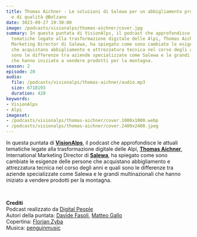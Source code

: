```yaml
---
title: Thomas Aichner - Le soluzioni di Salewa per un abbigliamento professionale
  e di qualità @Bolzano
date: 3023-09-27 19:30:00
image: /podcasts/visionalps/thomas-aichner/cover.jpg
summary: In questa puntata di VisionAlps, il podcast che approfondisce le attuali
  tematiche legate alla trasformazione digitale delle Alpi, Thomas Aichner, International
  Marketing Director di Salewa, ha spiegato come sono cambiate le esigenze delle persone
  che acquistano abbigliamento e attrezzatura tecnica nel corso degli anni e quali
  sono le differenze tra aziende specializzate come Salewa e le grandi multinazionali
  che hanno iniziato a vendere prodotti per la montagna.
season: 2
episode: 20
audio:
  file: /podcasts/visionalps/thomas-aichner/audio.mp3
  size: 6718193
  duration: 420
keywords:
- VisionAlps
- Alpi
imageset:
- /podcasts/visionalps/thomas-aichner/cover.1000x1000.webp
- /podcasts/visionalps/thomas-aichner/cover.2400x2400.jpeg
---
```


In questa puntata di **[VisionAlps](https://www.visionalps.com/)**, il podcast che approfondisce le attuali tematiche legate alla trasformazione digitale delle Alpi, **[Thomas Aichner](https://www.linkedin.com/in/thomas-aichner-7a7020156/)**, International Marketing Director di **[Salewa](https://www.salewa.com/it-it)**, ha spiegato come sono cambiate le esigenze delle persone che acquistano abbigliamento e attrezzatura tecnica nel corso degli anni e quali sono le differenze tra aziende specializzate come Salewa e le grandi multinazionali che hanno iniziato a vendere prodotti per la montagna.

<br>

**Crediti**<br>
Podcast realizzato da [Digital People](https://w3id.org/digitalpeople)<br>
Autori della puntata: [Davide Fasoli](https://www.linkedin.com/in/davide-fasoli-2b3246179/), [Matteo Gallo](https://www.linkedin.com/in/matteo-gallo-4a5ab31a8/)<br>
Copertina: [Florian Zyba](https://www.linkedin.com/in/florian-zyba/)<br>
Musica: [penguinmusic](https://pixabay.com/users/penguinmusic-24940186/)